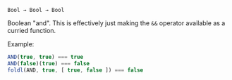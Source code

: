 `Bool → Bool → Bool`

Boolean "and". This is effectively just making the `&&` operator
available as a curried function.

Example:

```JavaScript
AND(true, true) === true
AND(false)(true) === false
foldl(AND, true, [ true, false ]) === false
```
